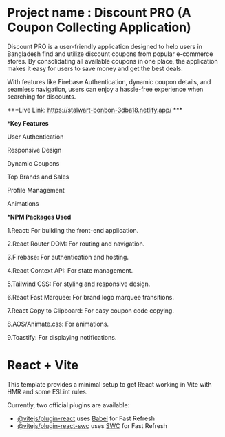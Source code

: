 # Project name : Discount PRO  (A Coupon Collecting Application)


Discount PRO is a user-friendly application designed to help users in Bangladesh find and utilize discount coupons from popular e-commerce stores. By consolidating all available coupons in one place, the application makes it easy for users to save money and get the best deals.

With features like Firebase Authentication, dynamic coupon details, and seamless navigation, users can enjoy a hassle-free experience when searching for discounts.


***Live Link: https://stalwart-bonbon-3dba18.netlify.app/ ***



***Key Features**

User Authentication

Responsive Design

Dynamic Coupons

Top Brands and Sales

Profile Management


Animations






***NPM Packages Used**

1.React: For building the front-end application.


2.React Router DOM: For routing and navigation.


3.Firebase: For authentication and hosting.


4.React Context API: For state management.


5.Tailwind CSS: For styling and responsive design.


6.React Fast Marquee: For brand logo marquee transitions.


7.React Copy to Clipboard: For easy coupon code copying.


8.AOS/Animate.css: For animations.


9.Toastify: For displaying notifications.




# React + Vite

This template provides a minimal setup to get React working in Vite with HMR and some ESLint rules.

Currently, two official plugins are available:

- [@vitejs/plugin-react](https://github.com/vitejs/vite-plugin-react/blob/main/packages/plugin-react/README.md) uses [Babel](https://babeljs.io/) for Fast Refresh
- [@vitejs/plugin-react-swc](https://github.com/vitejs/vite-plugin-react-swc) uses [SWC](https://swc.rs/) for Fast Refresh
